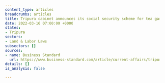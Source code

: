 ```yaml
---
content_type: articles
breadcrumbs: articles
title: Tripura cabinet announces its social security scheme for tea garden workers
date: 2022-03-16 07:00:00 +0000
states:
- Tripura
sectors:
- Land & Labor Laws
subsectors: []
sources:
- name: Business Standard
  url: https://www.business-standard.com/article/current-affairs/tripura-govt-announces-special-scheme-for-tea-workers-aims-social-security-122031000094_1.html
details: []
is_analysis: false

---
```

